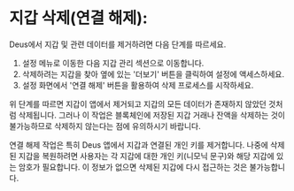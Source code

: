 # 지갑 삭제(연결 해제):

Deus에서 지갑 및 관련 데이터를 제거하려면 다음 단계를 따르세요.

1. 설정 메뉴로 이동한 다음 지갑 관리 섹션으로 이동합니다.
2. 삭제하려는 지갑을 찾아 옆에 있는 '더보기' 버튼을 클릭하여 설정에 액세스하세요.
3. 설정 화면에서 '연결 해제' 버튼을 활용하여 삭제 프로세스를 시작하세요.

위 단계를 따르면 지갑이 앱에서 제거되고 지갑의 모든 데이터가 존재하지 않았던 것처럼 삭제됩니다. 그러나 이 작업은 블록체인에 저장된 지갑 거래나 잔액을 삭제하는 것이 불가능하므로 삭제하지 않는다는 점에 유의하시기 바랍니다.

연결 해제 작업은 특히 Deus 앱에서 지갑과 연결된 개인 키를 제거합니다. 나중에 삭제된 지갑을 복원하려면 사용자는 각 지갑에 대한 개인 키(니모닉 문구)와 해당 지갑에 있는 암호가 필요합니다. 이 정보가 없으면 삭제된 지갑에 다시 접근하는 것은 불가능합니다.